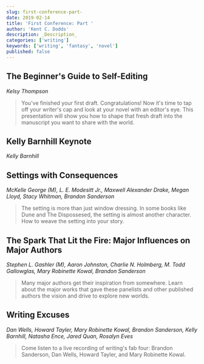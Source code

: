```yaml
---
slug: first-conference-part-
date: 2019-02-14
title: 'First Conference: Part '
author: 'Kent C. Dodds'
description: _Description_
categories: ['writing']
keywords: ['writing', 'fantasy', 'novel']
published: false
---
```


## The Beginner's Guide to Self-Editing

_Kelsy Thompson_

> You've finished your first draft. Congratulations! Now it's time to tap off
> your writer's cap and look at your novel with an editor's eye. This
> presentation will show you how to shape that fresh draft into the manuscript
> you want to share with the world.

## Kelly Barnhill Keynote

_Kelly Barnhill_

## Settings with Consequences

_McKelle George (M), L. E. Modesitt Jr., Maxwell Alexander Drake, Megan Lloyd,
Stacy Whitman, Brandon Sanderson_

> The setting is more than just window dressing. In some books like Dune and The
> Dispossesed, the setting is almost another character. How to weave the setting
> into your story.

## The Spark That Lit the Fire: Major Influences on Major Authors

_Stephen L. Gashler (M), Aaron Johnston, Charlie N. Holmberg, M. Todd
Gallowglas, Mary Robinette Kowal, Brandon Sanderson_

> Many major authors get their inspiration from somewhere. Learn about the major
> works that gave these panelists and other published authors the vision and
> drive to explore new worlds.

## Writing Excuses

_Dan Wells, Howard Tayler, Mary Robinette Kowal, Brandon Sanderson, Kelly
Barnhill, Natasha Ence, Jared Quan, Rosalyn Eves_

> Come listen to a live recording of writing's fab four: Brandon Sanderson, Dan
> Wells, Howard Tayler, and Mary Robinette Kowal.
